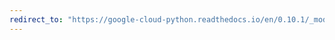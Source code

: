 ```yaml
---
redirect_to: "https://google-cloud-python.readthedocs.io/en/0.10.1/_modules/gcloud/datastore/client.html"
---
```

